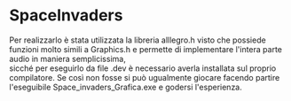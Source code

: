 # SpaceInvaders
 Per realizzarlo è stata utilizzata la libreria alllegro.h 
 visto che possiede funzioni molto simili a Graphics.h e permette di implementare l'intera parte audio in maniera semplicissima,  
 sicché per eseguirlo da file .dev è necessario averla installata sul proprio compilatore. 
 Se così non fosse si può ugualmente giocare facendo partire l'eseguibile Space_invaders_Grafica.exe e godersi l'esperienza.
